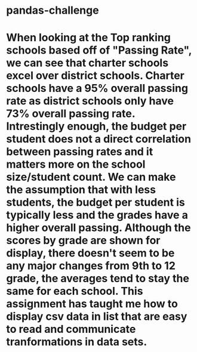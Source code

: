 # pandas-challenge
# When looking at the Top ranking schools based off of "Passing Rate", we can see that charter schools excel over district schools. Charter schools have a 95% overall passing rate as district schools only have 73% overall passing rate. Intrestingly enough, the budget per student does not a direct correlation between passing rates and it matters more on the school size/student count. We can make the assumption that with less students, the budget per student is typically less and the grades have a higher overall passing. Although the scores by grade are shown for display, there doesn't seem to be any major changes from 9th to 12 grade, the averages tend to stay the same for each school. This assignment has taught me how to display csv data in list that are easy to read and communicate tranformations in data sets.
